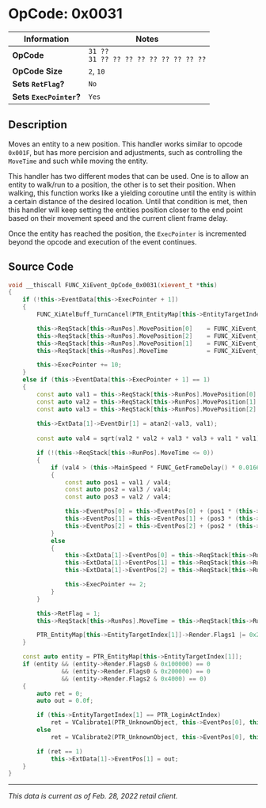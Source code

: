 # OpCode: 0x0031

| Information               | Notes |
|---                        |---    |
| **OpCode**                | `31 ??` <br> `31 ?? ?? ?? ?? ?? ?? ?? ?? ??` |
| **OpCode Size**           | `2`, `10` |
| **Sets `RetFlag`?**       | `No`  |
| **Sets `ExecPointer`?**   | `Yes` |

## Description

Moves an entity to a new position. This handler works similar to opcode `0x001F`, but has more percision and adjustments, such as controlling the `MoveTime` and such while moving the entity.

This handler has two different modes that can be used. One is to allow an entity to walk/run to a position, the other is to set their position. When walking, this function works like a yielding coroutine until the entity is within a certain distance of the desired location. Until that condition is met, then this handler will keep setting the entities position closer to the end point based on their movement speed and the current client frame delay.

Once the entity has reached the position, the `ExecPointer` is incremented beyond the opcode and execution of the event continues.

## Source Code

```cpp
void __thiscall FUNC_XiEvent_OpCode_0x0031(xievent_t *this)
{
    if (!this->EventData[this->ExecPointer + 1])
    {
        FUNC_XiAtelBuff_TurnCancel(PTR_EntityMap[this->EntityTargetIndex[1]]);

        this->ReqStack[this->RunPos].MovePosition[0]    = FUNC_XiEvent_getworkofs_(this, 2) * 0.001;
        this->ReqStack[this->RunPos].MovePosition[2]    = FUNC_XiEvent_getworkofs_(this, 4) * 0.001;
        this->ReqStack[this->RunPos].MovePosition[1]    = FUNC_XiEvent_getworkofs_(this, 6) * 0.001;
        this->ReqStack[this->RunPos].MoveTime           = FUNC_XiEvent_getworkofs_(this, 8) * 0.001;

        this->ExecPointer += 10;
    }
    else if (this->EventData[this->ExecPointer + 1] == 1)
    {
        const auto val1 = this->ReqStack[this->RunPos].MovePosition[0] - this->EventPos[0];
        const auto val2 = this->ReqStack[this->RunPos].MovePosition[1] - this->EventPos[1];
        const auto val3 = this->ReqStack[this->RunPos].MovePosition[2] - this->EventPos[2];
        
        this->ExtData[1]->EventDir[1] = atan2(-val3, val1);
        
        const auto val4 = sqrt(val2 * val2 + val3 * val3 + val1 * val1);

        if (!(this->ReqStack[this->RunPos].MoveTime <= 0))
        {
            if (val4 > (this->MainSpeed * FUNC_GetFrameDelay() * 0.016666668)
            {
                const auto pos1 = val1 / val4;
                const auto pos2 = val3 / val4;
                const auto pos3 = val2 / val4;

                this->EventPos[0] = this->EventPos[0] + (pos1 * (this->MainSpeed * Func_GetFrameDelay()) / 60.0);
                this->EventPos[1] = this->EventPos[1] + (pos3 * (this->MainSpeed * Func_GetFrameDelay()) / 60.0);
                this->EventPos[2] = this->EventPos[2] + (pos2 * (this->MainSpeed * Func_GetFrameDelay()) / 60.0);
            }
            else
            {
                this->ExtData[1]->EventPos[0] = this->ReqStack[this->RunPos].MovePosition[0];
                this->ExtData[1]->EventPos[1] = this->ReqStack[this->RunPos].MovePosition[1];
                this->ExtData[1]->EventPos[2] = this->ReqStack[this->RunPos].MovePosition[2];

                this->ExecPointer += 2;
            }
        }

        this->RetFlag = 1;
        this->ReqStack[this->RunPos].MoveTime = this->ReqStack[this->RunPos].MoveTime - FUNC_GetFrameDelay();

        PTR_EntityMap[this->EntityTargetIndex[1]]->Render.Flags1 |= 0x20000;
    }

    const auto entity = PTR_EntityMap[this->EntityTargetIndex[1]];
    if (entity && (entity->Render.Flags0 & 0x100000) == 0
               && (entity->Render.Flags0 & 0x200000) == 0
               && (entity->Render.Flags2 & 0x4000) == 0)
    {
        auto ret = 0;
        auto out = 0.0f;

        if (this->EntityTargetIndex[1] == PTR_LoginActIndex)
            ret = VCalibrate1(PTR_UnknownObject, this->EventPos[0], this->EventPos[1], this->EventPos[2], 50.0, &out);
        else
            ret = VCalibrate2(PTR_UnknownObject, this->EventPos[0], this->EventPos[1], this->EventPos[2], &out);

        if (ret == 1)
            this->ExtData[1]->EventPos[1] = out;
    }
}
```

---

_This data is current as of Feb. 28, 2022 retail client._